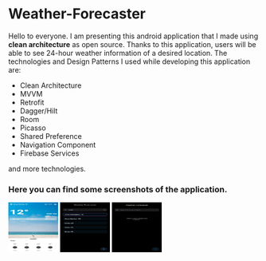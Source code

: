 # Weather-Forecaster

Hello to everyone. I am presenting this android application that I made using **clean architecture** as open source. Thanks to this application, users will be able to see 24-hour weather information of a desired location.
The technologies and Design Patterns I used while developing this application are:
- Clean Architecture
- MVVM
- Retrofit
- Dagger/Hilt
- Room
- Picasso
- Shared Preference
- Navigation Component
- Firebase Services

and more technologies.

### Here you can find some screenshots of the application.

<img src="/assets/ss1.jpg" alt="ScreenShot 1" style="height: 100px; width:100px;"/>
<img src="/assets/ss2.jpg" alt="ScreenShot 2" style="height: 100px; width:100px;"/>
<img src="/assets/ss3.jpg" alt="ScreenShot 3" style="height: 100px; width:100px;"/>
